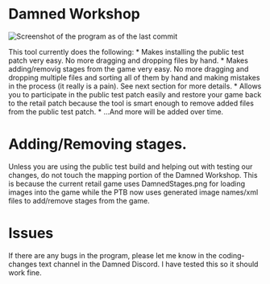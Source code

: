 # Damned Workshop

![Screenshot of the program as of the last commit](https://github.com/Sweats/Damned-Workshop/blob/master/DamnedWorkshopPicture.png)

This tool currently does the following:
	* Makes installing the public test patch very easy. No more dragging and dropping files by hand. 
	* Makes adding/removig stages from the game very easy. No more dragging and dropping multiple files and sorting all of them by hand and making mistakes in the process (it really is a pain). See next section for more details.
	* Allows you to participate in the public test patch easily and restore your game back to the retail patch because the tool is smart enough to remove added files from the public test patch.
	* ...And more will be added over time. 


# Adding/Removing stages.

Unless you are using the public test build and helping out with testing our changes, do not touch the mapping portion of the Damned Workshop. This is because the current retail game uses DamnedStages.png for loading images into the game while the PTB now uses generated image names/xml files to add/remove stages from the game.

# Issues

If there are any bugs in the program, please let me know in the coding-changes text channel in the Damned Discord. I have tested this so it should work fine.

